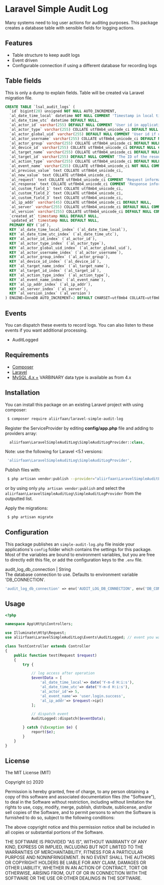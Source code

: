 # Laravel Simple Audit Log

Many systems need to log user actions for auditing purposes. This package creates a database table with sensible fields for logging actions.

## Features
* Table structure to keep audit logs
* Event driven
* Configurable connection if using a different database for recording logs

## Table fields
This is only a dump to explain fields. Table will be created via Laravel migration file.

```sql
CREATE TABLE `lsal_audit_logs` (
  `id` bigint(20) unsigned NOT NULL AUTO_INCREMENT,
  `al_date_time_local` datetime NOT NULL COMMENT 'Timestamp in local timezone.',
  `al_date_time_utc` datetime DEFAULT NULL,
  `al_actor_id` varchar(255) DEFAULT NULL COMMENT 'User id in application. Can be null in cases where an action is performed programmatically.',
  `al_actor_type` varchar(255) COLLATE utf8mb4_unicode_ci DEFAULT NULL COMMENT 'Actor type in application. Useful if you are logging multiple types of users. Example: admin, user, guest',
  `al_actor_global_uid` varchar(255) DEFAULT NULL COMMENT 'User id if using a single sign on facility.',
  `al_actor_username` varchar(255) COLLATE utf8mb4_unicode_ci DEFAULT NULL COMMENT 'Username in application.',
  `al_actor_group` varchar(255) COLLATE utf8mb4_unicode_ci DEFAULT NULL COMMENT 'User role/group in application.',
  `al_device_id` varchar(255) COLLATE utf8mb4_unicode_ci DEFAULT NULL COMMENT 'Device identifier.',
  `al_target_name` varchar(255) COLLATE utf8mb4_unicode_ci DEFAULT NULL COMMENT 'The object or underlying resource that is being accessed. Example: user.',
  `al_target_id` varchar(255) DEFAULT NULL COMMENT 'The ID of the resource that is being accessed.',
  `al_action_type` varchar(255) COLLATE utf8mb4_unicode_ci DEFAULT NULL COMMENT 'CRUD: Read, write, update, delete',
  `al_event_name` varchar(255) COLLATE utf8mb4_unicode_ci NOT NULL COMMENT 'Common name for the event that can be used to filter down to similar events. Example: user.login.success, user.login.failure, user.logout',
  `al_previous_value` text COLLATE utf8mb4_unicode_ci,
  `al_new_value` text COLLATE utf8mb4_unicode_ci,
  `al_request` text COLLATE utf8mb4_unicode_ci COMMENT 'Request information.',
  `al_response` text COLLATE utf8mb4_unicode_ci COMMENT 'Response information.',
  `al_custom_field_1` text COLLATE utf8mb4_unicode_ci,
  `al_custom_field_2` text COLLATE utf8mb4_unicode_ci,
  `al_custom_field_3` text COLLATE utf8mb4_unicode_ci,
  `al_ip_addr` varchar(45) COLLATE utf8mb4_unicode_ci DEFAULT NULL,
  `al_server` varchar(255) COLLATE utf8mb4_unicode_ci DEFAULT NULL COMMENT 'Server ids or names, server location. Example: uat, production, testing, 192.168.2.10',
  `al_version` varchar(255) COLLATE utf8mb4_unicode_ci DEFAULT NULL COMMENT 'Version of the code/release that is sending the events.',
  `created_at` timestamp NULL DEFAULT NULL,
  `updated_at` timestamp NULL DEFAULT NULL,
  PRIMARY KEY (`id`),
  KEY `al_date_time_local_index` (`al_date_time_local`),
  KEY `al_date_time_utc_index` (`al_date_time_utc`),
  KEY `al_actor_id_index` (`al_actor_id`),
  KEY `al_actor_type_index` (`al_actor_type`),
  KEY `al_actor_global_uid_index` (`al_actor_global_uid`),
  KEY `al_actor_username_index` (`al_actor_username`),
  KEY `al_actor_group_index` (`al_actor_group`),
  KEY `al_device_id_index` (`al_device_id`),
  KEY `al_target_name_index` (`al_target_name`),
  KEY `al_target_id_index` (`al_target_id`),
  KEY `al_action_type_index` (`al_action_type`),
  KEY `al_event_name_index` (`al_event_name`),
  KEY `al_ip_addr_index` (`al_ip_addr`),
  KEY `al_server_index` (`al_server`),
  KEY `al_version_index` (`al_version`)
) ENGINE=InnoDB AUTO_INCREMENT=2 DEFAULT CHARSET=utf8mb4 COLLATE=utf8mb4_unicode_ci;
```
## Events
You can dispatch these events to record logs. You can also listen to these events if you want additional processing.
* AuditLogged

## Requirements

* [Composer](https://getcomposer.org/)
* [Laravel](http://laravel.com/)
* [MySQL 4.x +](https://www.mysql.com/) VARBINARY data type is available as from 4.x

## Installation

You can install this package on an existing Laravel project with using composer:

```bash
 $ composer require aliirfaan/laravel-simple-audit-log
```

Register the ServiceProvider by editing **config/app.php** file and adding to providers array:

```php
  aliirfaan\LaravelSimpleAuditLog\SimpleAuditLogProvider::class,
```

Note: use the following for Laravel <5.1 versions:

```php
 'aliirfaan\LaravelSimpleAuditLog\SimpleAuditLogProvider',
```

Publish files with:

```bash
 $ php artisan vendor:publish --provider="aliirfaan\LaravelSimpleAuditLog\SimpleAuditLogProvider"
```

or by using only `php artisan vendor:publish` and select the `aliirfaan\LaravelSimpleAuditLog\SimpleAuditLogProvider` from the outputted list.

Apply the migrations:

```bash
 $ php artisan migrate
 ```

 ## Configuration

This package publishes an `simple-audit-log.php` file inside your applications's `config` folder which contains the settings for this package. Most of the variables are bound to environment variables, but you are free to directly edit this file, or add the configuration keys to the `.env` file.

audit_log_db_connection | String  
The database connection to use. Defaults to environment variable 'DB_CONNECTION'.

```php
'audit_log_db_connection' => env('AUDIT_LOG_DB_CONNECTION', env('DB_CONNECTION'))
```

## Usage

```php
<?php

namespace App\Http\Controllers;

use Illuminate\Http\Request;
use aliirfaan\LaravelSimpleAuditLog\Events\AuditLogged; // event you want to dispatch

class TestController extends Controller
{
    public function test(Request $request)
    {
        try {

            // log access after operation
            $eventData = [
                'al_date_time_local'=> date('Y-m-d H:i:s'),
                'al_date_time_utc'=> date('Y-m-d H:i:s'),
                'al_actor_id'=> 5,
                'al_event_name'=> 'user.login.success',
                'al_ip_addr'=> $request->ip()
            ];

            // dispatch event
            AuditLogged::dispatch($eventData);

        } catch (\Exception $e) {
            report($e);
        }
    }
}
```

## License

The MIT License (MIT)

Copyright (c) 2020

Permission is hereby granted, free of charge, to any person obtaining a copy
of this software and associated documentation files (the "Software"), to deal
in the Software without restriction, including without limitation the rights
to use, copy, modify, merge, publish, distribute, sublicense, and/or sell
copies of the Software, and to permit persons to whom the Software is
furnished to do so, subject to the following conditions:

The above copyright notice and this permission notice shall be included in all
copies or substantial portions of the Software.

THE SOFTWARE IS PROVIDED "AS IS", WITHOUT WARRANTY OF ANY KIND, EXPRESS OR
IMPLIED, INCLUDING BUT NOT LIMITED TO THE WARRANTIES OF MERCHANTABILITY,
FITNESS FOR A PARTICULAR PURPOSE AND NONINFRINGEMENT. IN NO EVENT SHALL THE
AUTHORS OR COPYRIGHT HOLDERS BE LIABLE FOR ANY CLAIM, DAMAGES OR OTHER
LIABILITY, WHETHER IN AN ACTION OF CONTRACT, TORT OR OTHERWISE, ARISING FROM,
OUT OF OR IN CONNECTION WITH THE SOFTWARE OR THE USE OR OTHER DEALINGS IN THE
SOFTWARE.